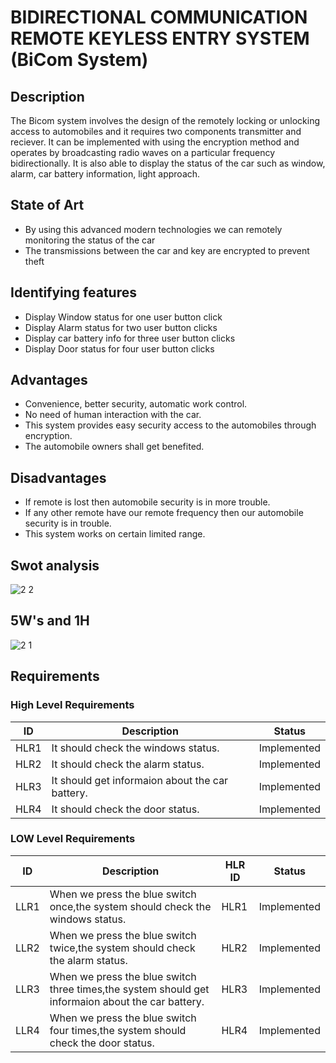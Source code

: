 # BIDIRECTIONAL COMMUNICATION REMOTE KEYLESS ENTRY SYSTEM (BiCom System)

## Description
 
The Bicom system involves the design of the remotely locking or unlocking access to automobiles and it requires two components transmitter and reciever. It can be implemented    with using the encryption method and operates by broadcasting radio waves on a particular frequency bidirectionally. It is also able to display the status of the car such as window, alarm, car battery information, light approach.

## State of Art

* By using this advanced modern technologies we can remotely monitoring the status of the car
* The transmissions between the car and key are encrypted to prevent theft
  
## Identifying features
  
  * Display Window status for one user button click
  * Display Alarm status for two user button clicks
  * Display car battery info for three user button clicks
  * Display Door status for four user button clicks

## Advantages

* Convenience, better security, automatic work control.
* No need of human interaction with the car.
* This system provides easy security access to the automobiles through encryption.
* The automobile owners shall get benefited.

## Disadvantages

* If remote is lost then automobile security is in more trouble.
* If any other remote have our remote frequency then our automobile security is in trouble.
* This system works on certain limited range.

## Swot analysis

![2 2](https://user-images.githubusercontent.com/82749120/157997403-ad876ea0-9d38-4c70-a151-59bd6967cd02.png)

## 5W's and 1H
![2 1](https://user-images.githubusercontent.com/82749120/157997138-7217e6a1-0910-47bc-96ab-5e870d146a95.png)
  
## Requirements

### High Level Requirements

|ID|Description |Status|
|---|------------|-----|
|HLR1|It should check the windows status.| Implemented |
|HLR2|It should check the alarm status.|Implemented |
|HLR3|It should get informaion about the car battery.|Implemented |
|HLR4|It should check the door status.|Implemented |

### LOW Level Requirements

|ID|Description|HLR ID|Status|
|--|-----------|------|-------|
|LLR1|When we press the blue switch once,the system should check the windows status.|HLR1|Implemented |
|LLR2|When we press the blue switch twice,the system should check the alarm status.|HLR2|Implemented |
|LLR3|When we press the blue switch three times,the system should get informaion about the car battery.|HLR3|Implemented |
|LLR4|When we press the blue switch four times,the system should check the door status.|HLR4|Implemented |

